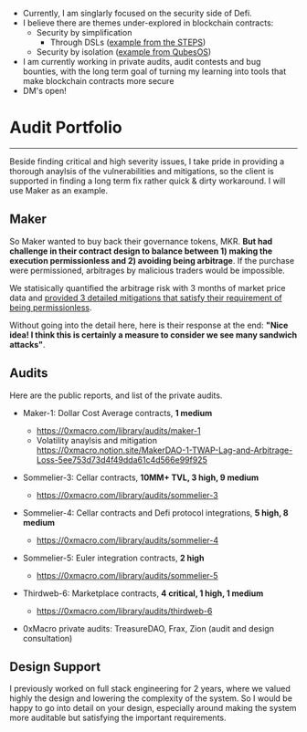 * Currently, I am singlarly focused on the security side of Defi.
* I believe there are themes under-explored in blockchain contracts:
  * Security by simplification
    * Through DSLs ([example from the STEPS](https://tinlizzie.org/VPRIPapers/tr2012001_steps.pdf))
  * Security by isolation ([example from QubesOS](https://t.co/DuWNrTnv76))
 * I am currently working in private audits, audit contests and bug bounties, with the long term goal of turning my learning into tools that make blockchain contracts more secure
 * DM's open! 

# Audit Portfolio

---

Beside finding critical and high severity issues, I take pride in providing a thorough anaylsis of the vulnerabilities and mitigations, so the client is supported in finding a long term fix rather quick & dirty workaround. I will use Maker as an example.

## Maker

So Maker wanted to buy back their governance tokens, MKR. **But had challenge in their contract design to balance between 1) making the execution permissionless and 2) avoiding being arbitrage**. If the purchase were permissioned, arbitrages by malicious traders would be impossible.

We statisically quantified the arbitrage risk with 3 months of market price data and [provided 3 detailed mitigations that satisfy their requirement of being permissionless](https://0xmacro.notion.site/MakerDAO-1-TWAP-Lag-and-Arbitrage-Loss-5ee753d73d4f49dda61c4d566e99f925).

Without going into the detail here, here is their response at the end: **"Nice idea! I think this is certainly a measure to consider we see many sandwich attacks"**.

## Audits

Here are the public reports, and list of the private audits.

* Maker-1: Dollar Cost Average contracts, **1 medium**
  * https://0xmacro.com/library/audits/maker-1
  * Volatility anaylsis and mitigation https://0xmacro.notion.site/MakerDAO-1-TWAP-Lag-and-Arbitrage-Loss-5ee753d73d4f49dda61c4d566e99f925
  
* Sommelier-3: Cellar contracts, **10MM+ TVL, 3 high, 9 medium**
  * https://0xmacro.com/library/audits/sommelier-3
  
* Sommelier-4: Cellar contracts and Defi protocol integrations, **5 high, 8 medium**
  * https://0xmacro.com/library/audits/sommelier-4
  
* Sommelier-5: Euler integration contracts, **2 high**
  * https://0xmacro.com/library/audits/sommelier-5
  
* Thirdweb-6: Marketplace contracts, **4 critical, 1 high, 1 medium**
  * https://0xmacro.com/library/audits/thirdweb-6

* 0xMacro private audits: TreasureDAO, Frax, Zion (audit and design consultation)

## Design Support

I previously worked on full stack engineering for 2 years, where we valued highly the design and lowering the complexity of the system.  So I would be happy to go into detail on your design, especially around making the system more auditable but satisfying the important requirements. 
